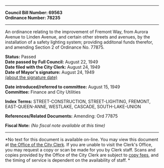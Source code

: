 * * * * *  
  
**Council Bill Number: [](#h0)[](#h2)69563**   
**Ordinance Number: 78235**  
  
* * * * *  
  
An ordinance relating to the improvement of Fremont Way, from Aurora Avenue to Linden Avenue, and certain other streets and avenues, by the installation of a safety lighting system; providing additonal funds therefor, and amending Section 2 of Ordinance No. 77875.  
  
**Status:** Passed   
**Date passed by Full Council:** August 22, 1949   
**Date filed with the City Clerk:** August 24, 1949   
**Date of Mayor's signature:** August 24, 1949   
[(about the signature date)](/~public/approvaldate.htm)   
  
  
**Date introduced/referred to committee:** August 15, 1949   
**Committee:** Finance and City Utilities   
  
**Index Terms:** STREET-CONSTRUCTION, STREET-LIGHTING, FREMONT, EAST-QUEEN-ANNE, WESTLAKE, CASCADE, SOUTH-LAKE-UNION  
  
**References/Related Documents:** Amending: Ord 77875  
  
**Fiscal Note:** *(No fiscal note available at this time)*  
  
* * * * *  
  
*No text for this document is available on-line. You may view this document at [the Office of the City Clerk](http://www.seattle.gov/leg/clerk/contactUs.htm). If you are unable to visit the Clerk's Office, you may request a copy or scan be made for you by Clerk staff. Scans and copies provided by the Office of the City Clerk are subject to [copy fees](http://clerk.seattle.gov/~public/clerkfees.htm), and the timing of service is dependent on the availability of staff. *  
  
  
